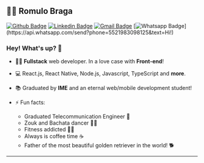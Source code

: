 ## :man_technologist: Romulo Braga

[![Github Badge](https://img.shields.io/badge/-Github-000?style=flat-square&logo=Github&logoColor=white&link=https://github.com/RomuloBraga92)](https://github.com/RomuloBraga92)
[![Linkedin Badge](https://img.shields.io/badge/-LinkedIn-blue?style=flat-square&logo=Linkedin&logoColor=white&link=https://www.linkedin.com/in/romulo-braga/)](https://www.linkedin.com/in/romulo-braga/)
[![Gmail Badge](https://img.shields.io/badge/-Gmail-c14438?style=flat-square&logo=Gmail&logoColor=white&link=mailto:romulo.braga.92@gmail.com)](mailto:romulo.braga.92@gmail.com)
[![Whatsapp Badge](https://img.shields.io/badge/-Whatsapp-4CA143?style=flat-square&labelColor=4CA143&logo=whatsapp&logoColor=white&link=https://api.whatsapp.com/send?phone=5521983098125&text=Hi!)](https://api.whatsapp.com/send?phone=5521983098125&text=Hi!)


### Hey! What's up? 👋

- :man_technologist: **Fullstack** web developer. In a love case with **Front-end**!
- 💻 React.js, React Native, Node.js, Javascript, TypeScript and **more**.
- :books: Graduated by **IME** and an eternal web/mobile development student! 

- ⚡ Fun facts: 
  - Graduated Telecommunication Engineer 📡
  - Zouk and Bachata dancer 🕺🏻
  - Fitness addicted 🏋🏻
  - Always is coffee time ☕
  - Father of the most beautiful golden retriever in the world! 🐕

---

